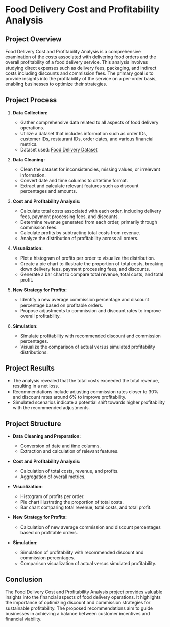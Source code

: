 # Food Delivery Cost and Profitability Analysis

## Project Overview

Food Delivery Cost and Profitability Analysis is a comprehensive examination of the costs associated with delivering food orders and the overall profitability of a food delivery service. This analysis involves studying direct expenses such as delivery fees, packaging, and indirect costs including discounts and commission fees. The primary goal is to provide insights into the profitability of the service on a per-order basis, enabling businesses to optimize their strategies.

## Project Process

1. **Data Collection:**
   - Gather comprehensive data related to all aspects of food delivery operations.
   - Utilize a dataset that includes information such as order IDs, customer IDs, restaurant IDs, order dates, and various financial metrics.
   - Dataset used: [Food Delivery Dataset](link_to_dataset)

2. **Data Cleaning:**
   - Clean the dataset for inconsistencies, missing values, or irrelevant information.
   - Convert date and time columns to datetime format.
   - Extract and calculate relevant features such as discount percentages and amounts.

3. **Cost and Profitability Analysis:**
   - Calculate total costs associated with each order, including delivery fees, payment processing fees, and discounts.
   - Determine revenue generated from each order, primarily through commission fees.
   - Calculate profits by subtracting total costs from revenue.
   - Analyze the distribution of profitability across all orders.

4. **Visualization:**
   - Plot a histogram of profits per order to visualize the distribution.
   - Create a pie chart to illustrate the proportion of total costs, breaking down delivery fees, payment processing fees, and discounts.
   - Generate a bar chart to compare total revenue, total costs, and total profit.

5. **New Strategy for Profits:**
   - Identify a new average commission percentage and discount percentage based on profitable orders.
   - Propose adjustments to commission and discount rates to improve overall profitability.

6. **Simulation:**
   - Simulate profitability with recommended discount and commission percentages.
   - Visualize the comparison of actual versus simulated profitability distributions.

## Project Results

- The analysis revealed that the total costs exceeded the total revenue, resulting in a net loss.
- Recommendations include adjusting commission rates closer to 30% and discount rates around 6% to improve profitability.
- Simulated scenarios indicate a potential shift towards higher profitability with the recommended adjustments.

## Project Structure

- **Data Cleaning and Preparation:**
  - Conversion of date and time columns.
  - Extraction and calculation of relevant features.

- **Cost and Profitability Analysis:**
  - Calculation of total costs, revenue, and profits.
  - Aggregation of overall metrics.

- **Visualization:**
  - Histogram of profits per order.
  - Pie chart illustrating the proportion of total costs.
  - Bar chart comparing total revenue, total costs, and total profit.

- **New Strategy for Profits:**
  - Calculation of new average commission and discount percentages based on profitable orders.

- **Simulation:**
  - Simulation of profitability with recommended discount and commission percentages.
  - Comparison visualization of actual versus simulated profitability.

## Conclusion

The Food Delivery Cost and Profitability Analysis project provides valuable insights into the financial aspects of food delivery operations. It highlights the importance of optimizing discount and commission strategies for sustainable profitability. The proposed recommendations aim to guide businesses in achieving a balance between customer incentives and financial viability.
